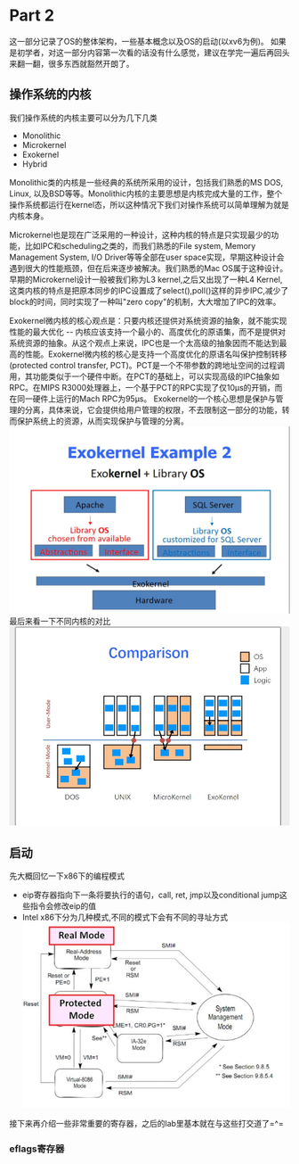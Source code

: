 # Part 2
这一部分记录了OS的整体架构，一些基本概念以及OS的启动(以xv6为例)。
如果是初学者，对这一部分内容第一次看的话没有什么感觉，建议在学完一遍后再回头来翻一翻，很多东西就豁然开朗了。

## 操作系统的内核
我们操作系统的内核主要可以分为几下几类
* Monolithic
* Microkernel
* Exokernel
* Hybrid

Monolithic类的内核是一些经典的系统所采用的设计，包括我们熟悉的MS DOS, Linux, 以及BSD等等。Monolithic内核的主要思想是内核完成大量的工作，整个操作系统都运行在kernel态，所以这种情况下我们对操作系统可以简单理解为就是内核本身。

Microkernel也是现在广泛采用的一种设计，这种内核的特点是只实现最少的功能，比如IPC和scheduling之类的，而我们熟悉的File system, Memory Management System, I/O Driver等等全部在user space实现，早期这种设计会遇到很大的性能瓶颈，但在后来逐步被解决。我们熟悉的Mac OS属于这种设计。
早期的Microkernel设计一般被我们称为L3 kernel,之后又出现了一种L4 Kernel,这类内核的特点是把原本同步的IPC设置成了select(),poll()这样的异步IPC,减少了block的时间，同时实现了一种叫"zero copy"的机制，大大增加了IPC的效率。

Exokernel微内核的核心观点是：只要内核还提供对系统资源的抽象，就不能实现性能的最大优化 -- 内核应该支持一个最小的、高度优化的原语集，而不是提供对系统资源的抽象。从这个观点上来说，IPC也是一个太高级的抽象因而不能达到最高的性能。Exokernel微内核的核心是支持一个高度优化的原语名叫保护控制转移(protected control transfer, PCT)。PCT是一个不带参数的跨地址空间的过程调用，其功能类似于一个硬件中断。在PCT的基础上，可以实现高级的IPC抽象如RPC。在MIPS R3000处理器上，一个基于PCT的RPC实现了仅10µs的开销，而在同一硬件上运行的Mach RPC为95µs。
Exokernel的一个核心思想是保护与管理的分离，具体来说，它会提供给用户管理的权限，不去限制这一部分的功能，转而保护系统上的资源，从而实现保护与管理的分离。
![](https://github.com/CurryTang/OperatingSystemLearningNotes/blob/master/exokernel.JPG)
最后来看一下不同内核的对比
![](https://github.com/CurryTang/OperatingSystemLearningNotes/blob/master/compar.JPG)

## 启动
先大概回忆一下x86下的编程模式
* eip寄存器指向下一条将要执行的语句，call, ret, jmp以及conditional jump这些指令会修改eip的值
* Intel x86下分为几种模式,不同的模式下会有不同的寻址方式
![](https://github.com/CurryTang/OperatingSystemLearningNotes/blob/master/x86mode.JPG)

接下来再介绍一些非常重要的寄存器，之后的lab里基本就在与这些打交道了=^=
### eflags寄存器
